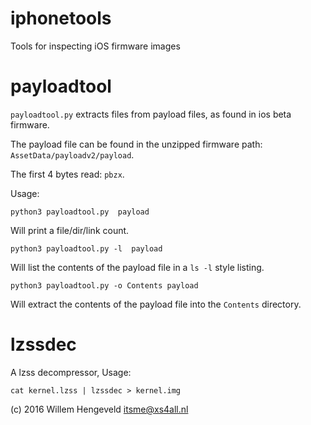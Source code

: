 # iphonetools
Tools for inspecting iOS firmware images

payloadtool
===========

`payloadtool.py` extracts files from payload files, as found in ios beta firmware.

The payload file can be found in the unzipped firmware path: `AssetData/payloadv2/payload`.

The first 4 bytes read: `pbzx`.

Usage:

    python3 payloadtool.py  payload

Will print a file/dir/link count.

    python3 payloadtool.py -l  payload

Will list the contents of the payload file in a `ls -l` style listing.

    python3 payloadtool.py -o Contents payload
    
Will extract the contents of the payload file into the `Contents` directory.


lzssdec
=======

A lzss decompressor, Usage:

    cat kernel.lzss | lzssdec > kernel.img


(c) 2016 Willem Hengeveld <itsme@xs4all.nl>
